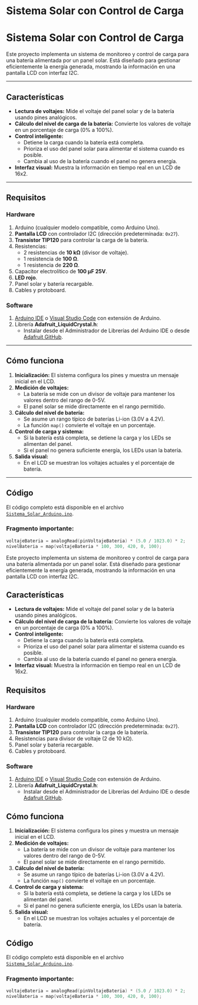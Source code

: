 # Sistema Solar con Control de Carga

# Sistema Solar con Control de Carga

Este proyecto implementa un sistema de monitoreo y control de carga para una batería alimentada por un panel solar. Está diseñado para gestionar eficientemente la energía generada, mostrando la información en una pantalla LCD con interfaz I2C.

---

## **Características**

- **Lectura de voltajes:** Mide el voltaje del panel solar y de la batería usando pines analógicos.
- **Cálculo del nivel de carga de la batería:** Convierte los valores de voltaje en un porcentaje de carga (0% a 100%).
- **Control inteligente:**
  - Detiene la carga cuando la batería está completa.
  - Prioriza el uso del panel solar para alimentar el sistema cuando es posible.
  - Cambia al uso de la batería cuando el panel no genera energía.
- **Interfaz visual:** Muestra la información en tiempo real en un LCD de 16x2.

---

## **Requisitos**

### **Hardware**

1. Arduino (cualquier modelo compatible, como Arduino Uno).
2. **Pantalla LCD** con controlador I2C (dirección predeterminada: `0x27`).
3. **Transistor TIP120** para controlar la carga de la batería.
4. Resistencias:
   - 2 resistencias de **10 kΩ** (divisor de voltaje).
   - 1 resistencia de **100 Ω**.
   - 1 resistencia de **220 Ω**.
5. Capacitor electrolítico de **100 µF 25V**.
6. **LED rojo**.
7. Panel solar y batería recargable.
8. Cables y protoboard.

### **Software**

1. [Arduino IDE](https://www.arduino.cc/en/software) o [Visual Studio Code](https://code.visualstudio.com/) con extensión de Arduino.
2. Librería **Adafruit_LiquidCrystal.h**:
   - Instalar desde el Administrador de Librerías del Arduino IDE o desde [Adafruit GitHub](https://github.com/adafruit/Adafruit_LiquidCrystal).

---

## **Cómo funciona**

1. **Inicialización:** El sistema configura los pines y muestra un mensaje inicial en el LCD.
2. **Medición de voltajes:**
   - La batería se mide con un divisor de voltaje para mantener los valores dentro del rango de 0-5V.
   - El panel solar se mide directamente en el rango permitido.
3. **Cálculo del nivel de batería:**
   - Se asume un rango típico de baterías Li-ion (3.0V a 4.2V).
   - La función `map()` convierte el voltaje en un porcentaje.
4. **Control de carga y sistema:**
   - Si la batería está completa, se detiene la carga y los LEDs se alimentan del panel.
   - Si el panel no genera suficiente energía, los LEDs usan la batería.
5. **Salida visual:**
   - En el LCD se muestran los voltajes actuales y el porcentaje de batería.

---

## **Código**

El código completo está disponible en el archivo [`Sistema_Solar_Arduino.ino`](./Sistema_Solar_Arduino.ino).

### **Fragmento importante:**

```cpp
voltajeBateria = analogRead(pinVoltajeBateria) * (5.0 / 1023.0) * 2; 
nivelBateria = map(voltajeBateria * 100, 300, 420, 0, 100);
```


Este proyecto implementa un sistema de monitoreo y control de carga para una batería alimentada por un panel solar. Está diseñado para gestionar eficientemente la energía generada, mostrando la información en una pantalla LCD con interfaz I2C.

## **Características**

- **Lectura de voltajes:** Mide el voltaje del panel solar y de la batería usando pines analógicos.
- **Cálculo del nivel de carga de la batería:** Convierte los valores de voltaje en un porcentaje de carga (0% a 100%).
- **Control inteligente:**
  - Detiene la carga cuando la batería está completa.
  - Prioriza el uso del panel solar para alimentar el sistema cuando es posible.
  - Cambia al uso de la batería cuando el panel no genera energía.
- **Interfaz visual:** Muestra la información en tiempo real en un LCD de 16x2.

## **Requisitos**

### Hardware

1. Arduino (cualquier modelo compatible, como Arduino Uno).
2. **Pantalla LCD** con controlador I2C (dirección predeterminada: `0x27`).
3. **Transistor TIP120** para controlar la carga de la batería.
4. Resistencias para divisor de voltaje (2 de 10 kΩ).
5. Panel solar y batería recargable.
6. Cables y protoboard.

### Software

1. [Arduino IDE](https://www.arduino.cc/en/software) o [Visual Studio Code](https://code.visualstudio.com/) con extensión de Arduino.
2. Librería **Adafruit_LiquidCrystal.h**:
   - Instalar desde el Administrador de Librerías del Arduino IDE o desde [Adafruit GitHub](https://github.com/adafruit/Adafruit_LiquidCrystal).

## **Cómo funciona**

1. **Inicialización:** El sistema configura los pines y muestra un mensaje inicial en el LCD.
2. **Medición de voltajes:**
   - La batería se mide con un divisor de voltaje para mantener los valores dentro del rango de 0-5V.
   - El panel solar se mide directamente en el rango permitido.
3. **Cálculo del nivel de batería:**
   - Se asume un rango típico de baterías Li-ion (3.0V a 4.2V).
   - La función `map()` convierte el voltaje en un porcentaje.
4. **Control de carga y sistema:**
   - Si la batería está completa, se detiene la carga y los LEDs se alimentan del panel.
   - Si el panel no genera suficiente energía, los LEDs usan la batería.
5. **Salida visual:**
   - En el LCD se muestran los voltajes actuales y el porcentaje de batería.

## **Código**

El código completo está disponible en el archivo [`Sistema_Solar_Arduino.ino`](./Sistema_Solar_Arduino.ino).

### **Fragmento importante:**

```cpp
voltajeBateria = analogRead(pinVoltajeBateria) * (5.0 / 1023.0) * 2; 
nivelBateria = map(voltajeBateria * 100, 300, 420, 0, 100);
```
